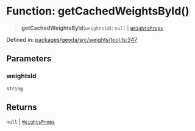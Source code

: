 # Function: getCachedWeightsById()

> **getCachedWeightsById**(`weightsId`): `null` \| [`WeightsProps`](../type-aliases/WeightsProps.md)

Defined in: [packages/geoda/src/weights/tool.ts:347](https://github.com/GeoDaCenter/openassistant/blob/2cb8f20a901f3385efeb40778248119c5e49db78/packages/geoda/src/weights/tool.ts#L347)

## Parameters

### weightsId

`string`

## Returns

`null` \| [`WeightsProps`](../type-aliases/WeightsProps.md)
